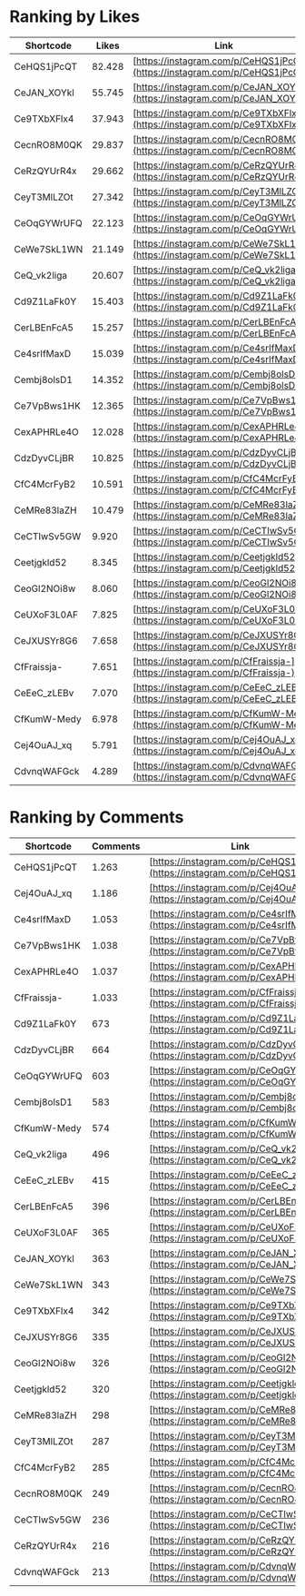 # Ranking by Likes

| Shortcode   | Likes  | Link |
| ----        | ----   | ---- |
| CeHQS1jPcQT | 82.428 | [https://instagram.com/p/CeHQS1jPcQT](https://instagram.com/p/CeHQS1jPcQT) |
| CeJAN_XOYkl | 55.745 | [https://instagram.com/p/CeJAN_XOYkl](https://instagram.com/p/CeJAN_XOYkl) |
| Ce9TXbXFlx4 | 37.943 | [https://instagram.com/p/Ce9TXbXFlx4](https://instagram.com/p/Ce9TXbXFlx4) |
| CecnRO8M0QK | 29.837 | [https://instagram.com/p/CecnRO8M0QK](https://instagram.com/p/CecnRO8M0QK) |
| CeRzQYUrR4x | 29.662 | [https://instagram.com/p/CeRzQYUrR4x](https://instagram.com/p/CeRzQYUrR4x) |
| CeyT3MlLZOt | 27.342 | [https://instagram.com/p/CeyT3MlLZOt](https://instagram.com/p/CeyT3MlLZOt) |
| CeOqGYWrUFQ | 22.123 | [https://instagram.com/p/CeOqGYWrUFQ](https://instagram.com/p/CeOqGYWrUFQ) |
| CeWe7SkL1WN | 21.149 | [https://instagram.com/p/CeWe7SkL1WN](https://instagram.com/p/CeWe7SkL1WN) |
| CeQ_vk2liga | 20.607 | [https://instagram.com/p/CeQ_vk2liga](https://instagram.com/p/CeQ_vk2liga) |
| Cd9Z1LaFk0Y | 15.403 | [https://instagram.com/p/Cd9Z1LaFk0Y](https://instagram.com/p/Cd9Z1LaFk0Y) |
| CerLBEnFcA5 | 15.257 | [https://instagram.com/p/CerLBEnFcA5](https://instagram.com/p/CerLBEnFcA5) |
| Ce4srIfMaxD | 15.039 | [https://instagram.com/p/Ce4srIfMaxD](https://instagram.com/p/Ce4srIfMaxD) |
| Cembj8olsD1 | 14.352 | [https://instagram.com/p/Cembj8olsD1](https://instagram.com/p/Cembj8olsD1) |
| Ce7VpBws1HK | 12.365 | [https://instagram.com/p/Ce7VpBws1HK](https://instagram.com/p/Ce7VpBws1HK) |
| CexAPHRLe4O | 12.028 | [https://instagram.com/p/CexAPHRLe4O](https://instagram.com/p/CexAPHRLe4O) |
| CdzDyvCLjBR | 10.825 | [https://instagram.com/p/CdzDyvCLjBR](https://instagram.com/p/CdzDyvCLjBR) |
| CfC4McrFyB2 | 10.591 | [https://instagram.com/p/CfC4McrFyB2](https://instagram.com/p/CfC4McrFyB2) |
| CeMRe83laZH | 10.479 | [https://instagram.com/p/CeMRe83laZH](https://instagram.com/p/CeMRe83laZH) |
| CeCTIwSv5GW | 9.920  | [https://instagram.com/p/CeCTIwSv5GW](https://instagram.com/p/CeCTIwSv5GW) |
| Ceetjgkld52 | 8.345  | [https://instagram.com/p/Ceetjgkld52](https://instagram.com/p/Ceetjgkld52) |
| CeoGl2NOi8w | 8.060  | [https://instagram.com/p/CeoGl2NOi8w](https://instagram.com/p/CeoGl2NOi8w) |
| CeUXoF3L0AF | 7.825  | [https://instagram.com/p/CeUXoF3L0AF](https://instagram.com/p/CeUXoF3L0AF) |
| CeJXUSYr8G6 | 7.658  | [https://instagram.com/p/CeJXUSYr8G6](https://instagram.com/p/CeJXUSYr8G6) |
| CfFraissja- | 7.651  | [https://instagram.com/p/CfFraissja-](https://instagram.com/p/CfFraissja-) |
| CeEeC_zLEBv | 7.070  | [https://instagram.com/p/CeEeC_zLEBv](https://instagram.com/p/CeEeC_zLEBv) |
| CfKumW-Medy | 6.978  | [https://instagram.com/p/CfKumW-Medy](https://instagram.com/p/CfKumW-Medy) |
| Cej4OuAJ_xq | 5.791  | [https://instagram.com/p/Cej4OuAJ_xq](https://instagram.com/p/Cej4OuAJ_xq) |
| CdvnqWAFGck | 4.289  | [https://instagram.com/p/CdvnqWAFGck](https://instagram.com/p/CdvnqWAFGck) |


# Ranking by Comments

| Shortcode   | Comments | Link |
| ----        | ----     | ---- |
| CeHQS1jPcQT | 1.263    | [https://instagram.com/p/CeHQS1jPcQT](https://instagram.com/p/CeHQS1jPcQT) |
| Cej4OuAJ_xq | 1.186    | [https://instagram.com/p/Cej4OuAJ_xq](https://instagram.com/p/Cej4OuAJ_xq) |
| Ce4srIfMaxD | 1.053    | [https://instagram.com/p/Ce4srIfMaxD](https://instagram.com/p/Ce4srIfMaxD) |
| Ce7VpBws1HK | 1.038    | [https://instagram.com/p/Ce7VpBws1HK](https://instagram.com/p/Ce7VpBws1HK) |
| CexAPHRLe4O | 1.037    | [https://instagram.com/p/CexAPHRLe4O](https://instagram.com/p/CexAPHRLe4O) |
| CfFraissja- | 1.033    | [https://instagram.com/p/CfFraissja-](https://instagram.com/p/CfFraissja-) |
| Cd9Z1LaFk0Y | 673      | [https://instagram.com/p/Cd9Z1LaFk0Y](https://instagram.com/p/Cd9Z1LaFk0Y) |
| CdzDyvCLjBR | 664      | [https://instagram.com/p/CdzDyvCLjBR](https://instagram.com/p/CdzDyvCLjBR) |
| CeOqGYWrUFQ | 603      | [https://instagram.com/p/CeOqGYWrUFQ](https://instagram.com/p/CeOqGYWrUFQ) |
| Cembj8olsD1 | 583      | [https://instagram.com/p/Cembj8olsD1](https://instagram.com/p/Cembj8olsD1) |
| CfKumW-Medy | 574      | [https://instagram.com/p/CfKumW-Medy](https://instagram.com/p/CfKumW-Medy) |
| CeQ_vk2liga | 496      | [https://instagram.com/p/CeQ_vk2liga](https://instagram.com/p/CeQ_vk2liga) |
| CeEeC_zLEBv | 415      | [https://instagram.com/p/CeEeC_zLEBv](https://instagram.com/p/CeEeC_zLEBv) |
| CerLBEnFcA5 | 396      | [https://instagram.com/p/CerLBEnFcA5](https://instagram.com/p/CerLBEnFcA5) |
| CeUXoF3L0AF | 365      | [https://instagram.com/p/CeUXoF3L0AF](https://instagram.com/p/CeUXoF3L0AF) |
| CeJAN_XOYkl | 363      | [https://instagram.com/p/CeJAN_XOYkl](https://instagram.com/p/CeJAN_XOYkl) |
| CeWe7SkL1WN | 343      | [https://instagram.com/p/CeWe7SkL1WN](https://instagram.com/p/CeWe7SkL1WN) |
| Ce9TXbXFlx4 | 342      | [https://instagram.com/p/Ce9TXbXFlx4](https://instagram.com/p/Ce9TXbXFlx4) |
| CeJXUSYr8G6 | 335      | [https://instagram.com/p/CeJXUSYr8G6](https://instagram.com/p/CeJXUSYr8G6) |
| CeoGl2NOi8w | 326      | [https://instagram.com/p/CeoGl2NOi8w](https://instagram.com/p/CeoGl2NOi8w) |
| Ceetjgkld52 | 320      | [https://instagram.com/p/Ceetjgkld52](https://instagram.com/p/Ceetjgkld52) |
| CeMRe83laZH | 298      | [https://instagram.com/p/CeMRe83laZH](https://instagram.com/p/CeMRe83laZH) |
| CeyT3MlLZOt | 287      | [https://instagram.com/p/CeyT3MlLZOt](https://instagram.com/p/CeyT3MlLZOt) |
| CfC4McrFyB2 | 285      | [https://instagram.com/p/CfC4McrFyB2](https://instagram.com/p/CfC4McrFyB2) |
| CecnRO8M0QK | 249      | [https://instagram.com/p/CecnRO8M0QK](https://instagram.com/p/CecnRO8M0QK) |
| CeCTIwSv5GW | 236      | [https://instagram.com/p/CeCTIwSv5GW](https://instagram.com/p/CeCTIwSv5GW) |
| CeRzQYUrR4x | 216      | [https://instagram.com/p/CeRzQYUrR4x](https://instagram.com/p/CeRzQYUrR4x) |
| CdvnqWAFGck | 213      | [https://instagram.com/p/CdvnqWAFGck](https://instagram.com/p/CdvnqWAFGck) |
